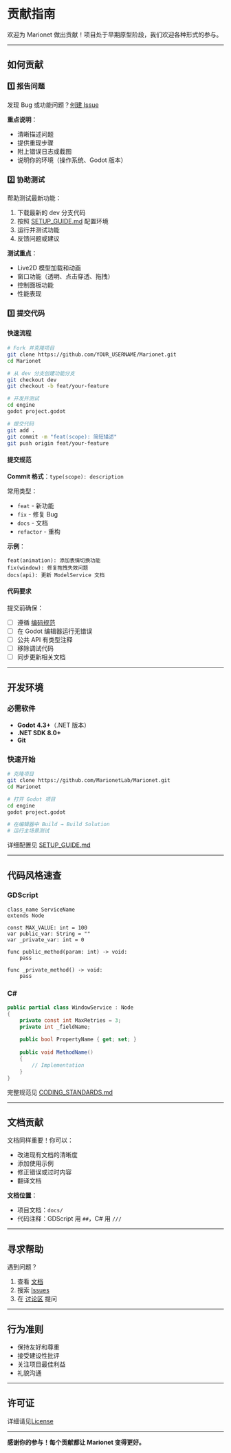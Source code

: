 # 贡献指南

欢迎为 Marionet 做出贡献！项目处于早期原型阶段，我们欢迎各种形式的参与。

---

## 如何贡献

### 1️⃣ 报告问题

发现 Bug 或功能问题？[创建 Issue](https://github.com/MarionetLab/Marionet/issues/new/choose)

**重点说明**：
- 清晰描述问题
- 提供重现步骤
- 附上错误日志或截图
- 说明你的环境（操作系统、Godot 版本）

### 2️⃣ 协助测试

帮助测试最新功能：

1. 下载最新的 dev 分支代码
2. 按照 [SETUP_GUIDE.md](./SETUP_GUIDE.md) 配置环境
3. 运行并测试功能
4. 反馈问题或建议

**测试重点**：
- Live2D 模型加载和动画
- 窗口功能（透明、点击穿透、拖拽）
- 控制面板功能
- 性能表现

### 3️⃣ 提交代码

#### 快速流程

```bash
# Fork 并克隆项目
git clone https://github.com/YOUR_USERNAME/Marionet.git
cd Marionet

# 从 dev 分支创建功能分支
git checkout dev
git checkout -b feat/your-feature

# 开发并测试
cd engine
godot project.godot

# 提交代码
git add .
git commit -m "feat(scope): 简短描述"
git push origin feat/your-feature
```

#### 提交规范

**Commit 格式**：`type(scope): description`

常用类型：
- `feat` - 新功能
- `fix` - 修复 Bug
- `docs` - 文档
- `refactor` - 重构

**示例**：
```
feat(animation): 添加表情切换功能
fix(window): 修复拖拽失效问题
docs(api): 更新 ModelService 文档
```

#### 代码要求

提交前确保：
- [ ] 遵循 [编码规范](./CODING_STANDARDS.md)
- [ ] 在 Godot 编辑器运行无错误
- [ ] 公共 API 有类型注释
- [ ] 移除调试代码
- [ ] 同步更新相关文档

---

## 开发环境

### 必需软件

- **Godot 4.3+**（.NET 版本）
- **.NET SDK 8.0+**
- **Git**

### 快速开始

```bash
# 克隆项目
git clone https://github.com/MarionetLab/Marionet.git
cd Marionet

# 打开 Godot 项目
cd engine
godot project.godot

# 在编辑器中 Build → Build Solution
# 运行主场景测试
```

详细配置见 [SETUP_GUIDE.md](./SETUP_GUIDE.md)

---

## 代码风格速查

### GDScript

```gdscript
class_name ServiceName
extends Node

const MAX_VALUE: int = 100
var public_var: String = ""
var _private_var: int = 0

func public_method(param: int) -> void:
	pass

func _private_method() -> void:
	pass
```

### C#

```csharp
public partial class WindowService : Node
{
	private const int MaxRetries = 3;
	private int _fieldName;
	
	public bool PropertyName { get; set; }
	
	public void MethodName()
	{
		// Implementation
	}
}
```

完整规范见 [CODING_STANDARDS.md](./CODING_STANDARDS.md)

---

## 文档贡献

文档同样重要！你可以：

- 改进现有文档的清晰度
- 添加使用示例
- 修正错误或过时内容
- 翻译文档

**文档位置**：
- 项目文档：`docs/`
- 代码注释：GDScript 用 `##`，C# 用 `///`

---

## 寻求帮助

遇到问题？

1. 查看 [文档](https://github.com/MarionetLab/Marionet/tree/main/docs)
2. 搜索 [Issues](https://github.com/MarionetLab/Marionet/issues)
3. 在 [讨论区](https://github.com/orgs/MarionetLab/discussions) 提问

---

## 行为准则

- 保持友好和尊重
- 接受建设性批评
- 关注项目最佳利益
- 礼貌沟通

---

## 许可证

详细请见[License](../LICENSE.md) 

---

**感谢你的参与！每个贡献都让 Marionet 变得更好。**

